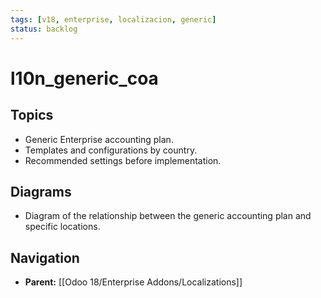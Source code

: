 ```yaml
---
tags: [v18, enterprise, localizacion, generic]
status: backlog
---
```

# l10n_generic_coa

## Topics
- Generic Enterprise accounting plan.
- Templates and configurations by country.
- Recommended settings before implementation.

## Diagrams
- Diagram of the relationship between the generic accounting plan and specific locations.






## Navigation
- **Parent:** [[Odoo 18/Enterprise Addons/Localizations]]
